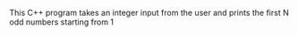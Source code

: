 This C++ program takes an integer input from the user and prints the first N odd numbers starting from 1
